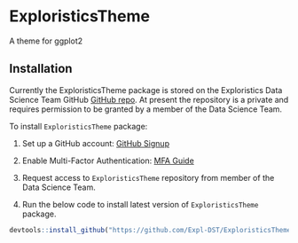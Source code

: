 # ExploristicsTheme

A theme for ggplot2

## Installation

Currently the ExploristicsTheme package is stored on the Exploristics Data Science Team GitHub [GitHub repo](https://github.com/Expl-DST). At present the repository is a private and requires permission to be granted by a member of the Data Science Team.

To install `ExploristicsTheme` package:

1.  Set up a GitHub account: [GitHub Signup](https://github.com/join)

2.  Enable Multi-Factor Authentication: [MFA Guide](https://docs.github.com/en/authentication/securing-your-account-with-two-factor-authentication-2fa/configuring-two-factor-authentication)

3.  Request access to `ExploristicsTheme` repository from member of the Data Science Team.

4.  Run the below code to install latest version of `ExploristicsTheme` package.

``` r
devtools::install_github("https://github.com/Expl-DST/ExploristicsTheme")
```
